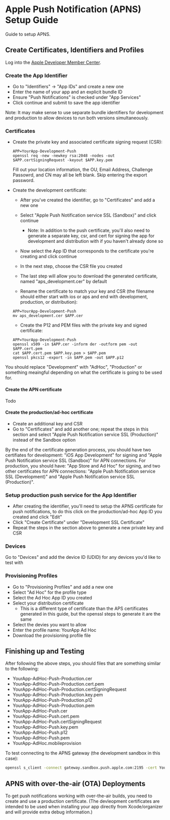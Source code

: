 # Apple Push Notification (APNS) Setup Guide #

Guide to setup APNS.

## Create Certificates, Identifiers and Profiles ##

Log into the [Apple Developer Member Center](https://developer.apple.com/account/overview.action).

### Create the App Identifier ###

  * Go to "Identifiers" -> "App IDs" and create a new one
  * Enter the name of your app and an explicit bundle ID
  * Ensure "Push Notifications" is checked under "App Services"
  * Click continue and submit to save the app identifier

Note: It may make sense to use separate bundle identifiers for development and production to allow devices to run both  versions simultaneously.

### Certificates ###

  * Create the private key and associated certificate signing request (CSR):

    ```
    APP=YourApp-Development-Push
    openssl req -new -newkey rsa:2048 -nodes -out $APP.certSigningRequest -keyout $APP.key.pem
    ```

    Fill out your location information, the OU, Email Address, Challenge Passowrd, and CN may all be left blank. Skip entering the export password.

  * Create the development certificate:

    * After you've created the identifier, go to "Certificates" and add a new one
    * Select "Apple Push Notification service SSL (Sandbox)" and click continue
      * Note: In addition to the push certificate, you'll also need to generate a separate key, csr, and cert for signing the app for development and distribution with if you haven't already done so
    * Now select the App ID that corresponds to the certificate you're creating and click continue
    * In the next step, choose the CSR file you created
    * The last step will allow you to download the generated certificate, named "aps_development.cer" by default
    
    * Rename the certificate to match your key and CSR (the filename should either start with ios or aps and end with development, production, or distribution):
    
    ```
    APP=YourApp-Development-Push
    mv aps_development.cer $APP.cer
    ```
    
    * Create the P12 and PEM files with the private key and signed certificate:

    ```
    APP=YourApp-Development-Push
    openssl x509 -in $APP.cer -inform der -outform pem -out $APP.cert.pem
    cat $APP.cert.pem $APP.key.pem > $APP.pem
    openssl pkcs12 -export -in $APP.pem -out $APP.p12     
    ```

You should replace "Development" with "AdHoc", "Production" or something meaingful depending on what the certificate is going to be used for.

#### Create the APN certificate ####

Todo

#### Create the production/ad-hoc certificate ####

  * Create an additional key and CSR
  * Go to "Certificates" and add another one; repeat the steps in this section and select "Apple Push Notification service SSL (Production)" instead of the Sandbox option

By the end of the certificate generation process, you should have two certifiates for development: "iOS App Development" for signing and "Apple Push Notification service SSL (Sandbox)" for APN connections. For production, you should have: "App Store and Ad Hoc" for signing, and two other certificates for APN connections: "Apple Push Notification service SSL (Development)" and "Apple Push Notification service SSL (Production)".

### Setup production push service for the App Identifier ###

  * After creating the identifier, you'll need to setup the APNS certificate for push notifications, to do this click on the production/ad-hoc App ID you created and click "Edit"
  * Click "Create Certificate" under "Development SSL Certificate"
  * Repeat the steps in the section above to generate a new private key and CSR

### Devices ###

  Go to "Devices" and add the device ID (UDID) for any devices you'd like to test with

### Provisioning Profiles ###

* Go to "Provisioning Profiles" and add a new one
* Select "Ad Hoc" for the profile type
* Select the Ad Hoc App ID you created
* Select your distribution certificate
  * This is a different type of certificate than the APS certificates generated in this guide, but the openssl steps to generate it are the same
* Select the devies you want to allow
* Enter the profile name: YourApp Ad Hoc
* Download the provisioning profile file

## Finishing up and Testing ##

After following the above steps, you should files that are something similar to the following:

* YourApp-AdHoc-Push-Production.cer
* YourApp-AdHoc-Push-Production.cert.pem
* YourApp-AdHoc-Push-Production.certSigningRequest
* YourApp-AdHoc-Push-Production.key.pem
* YourApp-AdHoc-Push-Production.p12
* YourApp-AdHoc-Push-Production.pem
* YourApp-AdHoc-Push.cer
* YourApp-AdHoc-Push.cert.pem
* YourApp-AdHoc-Push.certSigningRequest
* YourApp-AdHoc-Push.key.pem
* YourApp-AdHoc-Push.p12
* YourApp-AdHoc-Push.pem
* YourApp-AdHoc.mobileprovision

To test connecting to the APNS gateway (the development sandbox in this case):

```bash
openssl s_client -connect gateway.sandbox.push.apple.com:2195 -cert YourApp-Development-Push.cert.pem -key YourApp-Development-Push.key.pem
```

## APNS with over-the-air (OTA) Deployments ##

To get push notifications working with over-the-air builds, you need to create and use a production certificate. (The devleopment certificates are intended to be used when installing your app directly from Xcode/organizer and will provide extra debug information.)
